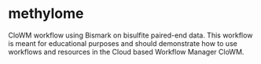 # methylome
CloWM workflow using Bismark on bisulfite paired-end data. 
This workflow is meant for educational purposes and should demonstrate how to use workflows and resources in the Cloud based Workflow Manager CloWM.
